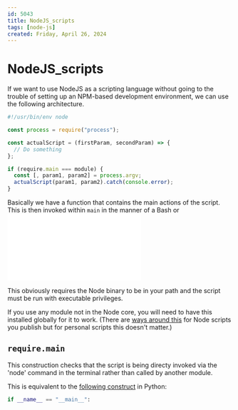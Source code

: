 ```yaml
---
id: 5043
title: NodeJS_scripts
tags: [node-js]
created: Friday, April 26, 2024
---
```


# NodeJS_scripts

If we want to use NodeJS as a scripting language without going to the trouble of
setting up an NPM-based development environment, we can use the following
architecture.

```js
#!/usr/bin/env node

const process = require("process");

const actualScript = (firstParam, secondParam) => {
  // Do something
};

if (require.main === module) {
  const [, param1, param2] = process.argv;
  actualScript(param1, param2).catch(console.error);
}
```

Basically we have a function that contains the main actions of the script. This
is then invoked within `main` in the manner of a Bash or
![Python script](./Single_file_Python_scripts.md)

This obviously requires the Node binary to be in your path and the script must
be run with executable privileges.

If you use any module not in the Node core, you will need to have this installed
globally for it to work. (There are
[ways around this](https://thom4.net/2014/self-contained-node-scripts/) for Node
scripts you publish but for personal scripts this doesn't matter.)

## `require.main`

This construction checks that the script is being directy invoked via the 'node'
command in the terminal rather than called by another module.

This is equivalent to the [following construct]() in Python:

```py
if __name__ == "__main__":
```

